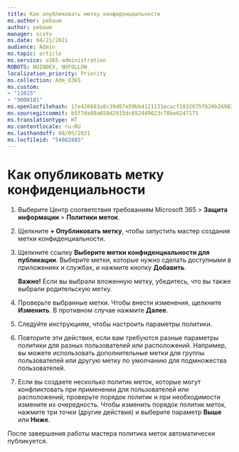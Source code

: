 ```yaml
---
title: Как опубликовать метку конфиденциальности
ms.author: pebaum
author: pebaum
manager: scotv
ms.date: 04/21/2021
audience: Admin
ms.topic: article
ms.service: o365-administration
ROBOTS: NOINDEX, NOFOLLOW
localization_priority: Priority
ms.collection: Adm_O365
ms.custom:
- "11015"
- "9000181"
ms.openlocfilehash: 1fe426683a8c39d07e59bb4121131ecacf1832075f626b26982ec0ede3c24698
ms.sourcegitcommit: b5f7da89a650d2915dc652449623c78be6247175
ms.translationtype: HT
ms.contentlocale: ru-RU
ms.lasthandoff: 08/05/2021
ms.locfileid: "54062885"
---
```

# <a name="how-to-publish-a-sensitivity-label"></a>Как опубликовать метку конфиденциальности

1. Выберите Центр соответствия требованиям Microsoft 365 > **Защита информации** > **Политики меток**.

1. Щелкните **+ Опубликовать метку**, чтобы запустить мастер создания метки конфиденциальности.

1. Щелкните ссылку **Выберите метки конфиденциальности для публикации**. Выберите метки, которые нужно сделать доступными в приложениях и службах, и нажмите кнопку **Добавить**.

    **Важно!** Если вы выбрали вложенную метку, убедитесь, что вы также выбрали родительскую метку.

1. Проверьте выбранные метки. Чтобы внести изменения, щелкните **Изменить**. В противном случае нажмите **Далее**.

1. Следуйте инструкциям, чтобы настроить параметры политики.

1. Повторите эти действия, если вам требуются разные параметры политики для разных пользователей или расположений. Например, вы можете использовать дополнительные метки для группы пользователей или другую метку по умолчанию для подмножества пользователей.

1. Если вы создаете несколько политик меток, которые могут конфликтовать при применении для пользователей или расположений, проверьте порядок политик и при необходимости измените их очередность. Чтобы изменить порядок политик меток, нажмите три точки (другие действия) и выберите параметр **Выше** или **Ниже**.

После завершения работы мастера политика меток автоматически публикуется.
